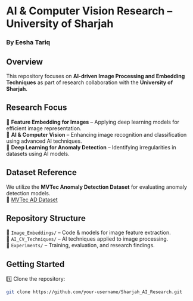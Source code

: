 # AI & Computer Vision Research – University of Sharjah  
### By **Eesha Tariq**  

## Overview  
This repository focuses on **AI-driven Image Processing and Embedding Techniques** as part of research collaboration with the **University of Sharjah**.  

## Research Focus  
🔹 **Feature Embedding for Images** – Applying deep learning models for efficient image representation.  
🔹 **AI & Computer Vision** – Enhancing image recognition and classification using advanced AI techniques.  
🔹 **Deep Learning for Anomaly Detection** – Identifying irregularities in datasets using AI models.  

## Dataset Reference  
We utilize the **MVTec Anomaly Detection Dataset** for evaluating anomaly detection models.  
🔗 [MVTec AD Dataset](https://www.mvtec.com/company/research/datasets/mvtec-ad)  

## Repository Structure  
📂 `Image_Embeddings/` – Code & models for image feature extraction.  
📂 `AI_CV_Techniques/` – AI techniques applied to image processing.  
📂 `Experiments/` – Training, evaluation, and research findings.  

## Getting Started  
1️⃣ Clone the repository:  
```bash
git clone https://github.com/your-username/Sharjah_AI_Research.git
